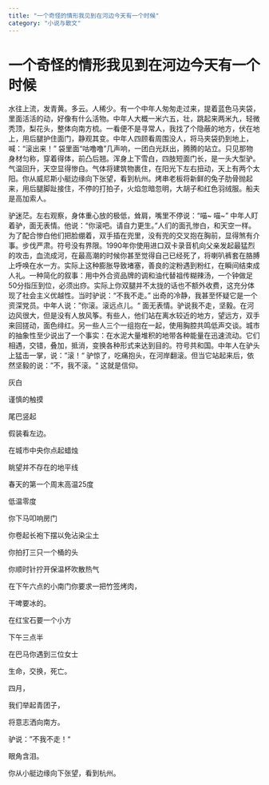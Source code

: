 ```yaml
---
title: "一个奇怪的情形我见到在河边今天有一个时候"
category: "小说与散文"
---
```

# 一个奇怪的情形我见到在河边今天有一个时候

水往上流，发青黄。多云。人稀少。有一个中年人匆匆走过来，提着蓝色马夹袋，里面活活的动，好像有什么活物。中年人大概一米六五，壮，跳起来两米九，轻微秃顶，梨花头，整体向南方梳。一看便不是寻常人，我找了个隐蔽的地方，伏在地上，用后腿护住面门，静观其变。中年人四顾看周围没人，将马夹袋扔到地上，喊：“滚出来！” 袋里面“咕噜噜”几声响，一团白光跃出，腾腾的站立。只见那物身材匀称，穿着得体，前凸后翘。浑身上下雪白，四肢短面门长，是一头大型驴。气温回升，天空显得惨白。气体将建筑物裹住，在阳光下左右扭动，天上有两个太阳。你从威尼斯小艇边缘向下张望，看到杭州。烤串老板将新鲜的兔子肋骨抛起来，用后腿脚趾接住，不停的打拍子，火焰忽暗忽明，大胡子和红色羽绒服。船夫是高加索人。   
  
驴迷茫。左右观察，身体重心放的极低，耸肩，嘴里不停说：“喵~ 喵~” 中年人盯着驴，面无表情。他说：“你滚吧。请自力更生。”人们的面孔惨白，和天空一样。为了配合惨白他们把脸绷着，双手插在兜里，没有兜的交叉抱在胸前，显得煞有介事。步伐严肃。符号没有界限。1990年你使用进口双卡录音机向父亲发起最猛烈的攻击，血流成河，在最高潮的时候你甚至觉得自己已经死了，将喇叭裤套在胳膊上呼唤在水一方。实际上这种膨胀导致堵塞，善良的淀粉遇到粉红，在瞬间结束成人礼。一种简化的叙事：用中外合资品牌的调和油代替祖传糊辣汤，一个钟做足50分指压到位，必须出痧。实际上你双腿并不太拢的话也不额外收费，这充分体现了社会主义优越性。当时驴说：“不我不走。” 出奇的冷静，我甚至怀疑它是一个资深党员。中年人说：”你滚。滚远点儿。“ 面无表情。驴说我不走，坚毅。在河边风很大，但是没有人放风筝。有些人，他们站在离水较近的地方，望远方，双手来回搓动，面色绯红。另一些人三个一组抱在一起，使用胸腔共鸣低声交谈。城市的抽象性至少说出了一个事实：在水泥大量堆积的地带各种能量在迅速流动。它们相遇，交错，叠加，抵消，变换各种形式来达到目的。符号共和国。中年人在驴头上猛击一掌，说：”滚！“ 驴惊了，吃痛抱头，在河岸翻滚。但当它站起来后，依然坚毅的说：”不，我不滚。“ 这就是信仰。   
  
灰白   
  
谨慎的触摸   
  
尾巴竖起   
  
假装看左边。   
  
在城市中央你点起蜡烛   
  
眺望并不存在的地平线   
  
春天的第一个周末高温25度   
  
低温零度   
  
你下马叩响房门   
  
你卷起长袍下摆以免沾染尘土   
  
你拍打三只一个桶的头   
  
你顺时针拧开保温杯吹散热气   
  
在下午六点的小南门你要求一把竹签烤肉，   
  
干啤要冰的。   
  
在红宝石要一个小方   
  
下午三点半   
  
在巴马你遇到三位女士   
  
生命，交换，死亡。   
  
四月，   
  
我们举起青团子，   
  
将意志洒向南方。   
  
  
驴说：”不我不走！“   
  
眼角含泪。   
  
你从小艇边缘向下张望，看到杭州。 

